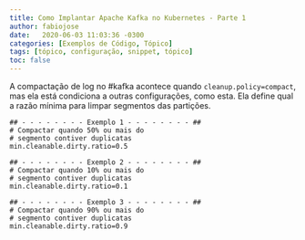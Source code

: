 ```yaml
---
title: Como Implantar Apache Kafka no Kubernetes - Parte 1
author: fabiojose
date:   2020-06-03 11:03:36 -0300
categories: [Exemplos de Código, Tópico]
tags: [tópico, configuração, snippet, tópico]
toc: false
---
```


A compactação de log no #kafka acontece quando `cleanup.policy=compact`, mas ela está condiciona a outras configurações, como esta. Ela define qual a razão mínima para limpar segmentos das partições.

```properties
## - - - - - - - - Exemplo 1 - - - - - - - - ##
# Compactar quando 50% ou mais do
# segmento contiver duplicatas
min.cleanable.dirty.ratio=0.5

## - - - - - - - - Exemplo 2 - - - - - - - - ##
# Compactar quando 10% ou mais do
# segmento contiver duplicatas
min.cleanable.dirty.ratio=0.1

## - - - - - - - - Exemplo 3 - - - - - - - - ##
# Compactar quando 90% ou mais do
# segmento contiver duplicatas
min.cleanable.dirty.ratio=0.9
```